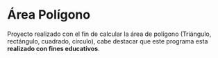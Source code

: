 # Área Polígono

Proyecto realizado con el fin de calcular la área de polígono (Triángulo, rectángulo, cuadrado, círculo), cabe destacar que este programa esta **realizado con fines educativos**.
